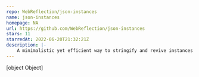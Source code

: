 ```yaml
---
repo: WebReflection/json-instances
name: json-instances
homepage: NA
url: https://github.com/WebReflection/json-instances
stars: 11
starredAt: 2022-06-20T21:32:21Z
description: |-
    A minimalistic yet efficient way to stringify and revive instances via JSON.
---
```


[object Object]
